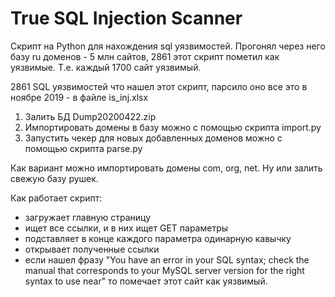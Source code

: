# True SQL Injection Scanner


Скрипт на Python для нахождения sql уязвимостей. Прогонял через него базу ru доменов - 5 млн сайтов, 2861 этот скрипт пометил как уязвимые. Т.е. каждый 1700 сайт уязвимый.

2861 SQL уязвимостей что нашел этот скрипт, парсило оно все это в ноябре 2019 - в файле is_inj.xlsx

1) Залить БД Dump20200422.zip
2) Импортировать домены в базу можно с помощью скрипта import.py
3) Запустить чекер для новых добавленных доменов можно с помощью скрипта parse.py

Как вариант можно импортировать домены com, org, net. Ну или залить свежую базу рушек.

Как работает скрипт:
- загружает главную страницу
- ищет все ссылки, и в них ищет GET параметры
- подставляет в конце каждого параметра одинарную кавычку
- открывает полученные ссылки
- если нашел фразу "You have an error in your SQL syntax; check the manual that corresponds to your MySQL server version for the right syntax to use near" то помечает этот сайт как уязвимый.